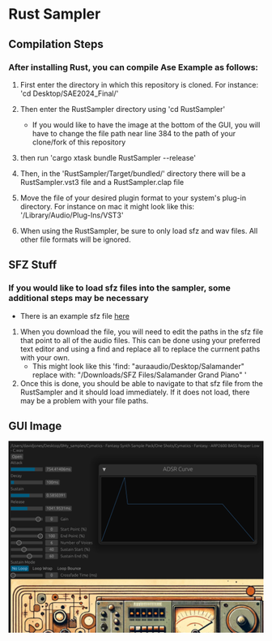 # Rust Sampler


## Compilation Steps

### After installing Rust, you can compile Ase Example as follows:

1. First enter the directory in which this repository is cloned. For instance: 'cd Desktop/SAE2024_Final/'

2. Then enter the RustSampler directory using 'cd RustSampler' 
   * If you would like to have the image at the bottom of the GUI, you will have to change the file path near line 384 to the path of your clone/fork of this repository

3. then run 'cargo xtask bundle RustSampler --release'

4. Then, in the 'RustSampler/Target/bundled/' directory there will be a RustSampler.vst3 file and a RustSampler.clap file

5. Move the file of your desired plugin format to your system's plug-in directory. For instance on mac it might look like this: '/Library/Audio/Plug-Ins/VST3'

6. When using the RustSampler, be sure to only load sfz and wav files. All other file formats will be ignored. 

## SFZ Stuff

### If you would like to load sfz files into the sampler, some additional steps may be necessary
 * There is an example sfz file [here]([https://www.google.com](https://github.com/SonyaInSiberia/SAE2024_Final/releases/tag/v1.0))
1. When you download the file, you will need to edit the paths in the sfz file that point to all of the audio files. This can be done using your preferred text editor and using a find and replace all to replace the currnent paths with your own.
   * This might look like this 'find: "auraaudio/Desktop/Salamander"  replace with: "<your username>/Downloads/SFZ Files/Salamander Grand Piano" '
2. Once this is done, you should be able to navigate to that sfz file from the RustSampler and it should load immediately. If it does not load, there may be a problem with your file paths.
## GUI Image
![plot](./images/RustSampler_GUI.png)



